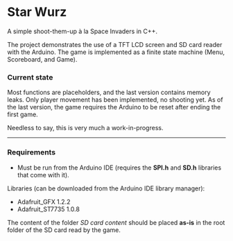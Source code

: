 # Star Wurz
A simple shoot-them-up à la Space Invaders in C++.

The project demonstrates the use of a TFT LCD screen and SD card reader with the Arduino. The game is implemented as a finite state machine (Menu, Scoreboard, and Game). 

### Current state
Most functions are placeholders, and the last version contains memory leaks. 
Only player movement has been implemented, no shooting yet.
As of the last version, the game requires the Arduino to be reset after ending the first game.

Needless to say, this is very much a work-in-progress.

---
### Requirements
- Must be run from the Arduino IDE (requires the **SPI.h** and **SD.h** libraries that come with it).

Libraries (can be downloaded from the Arduino IDE library manager):
- Adafruit_GFX 1.2.2
- Adafruit_ST7735 1.0.8

The content of the folder _SD card content_ should be placed **as-is** in the root folder of the SD card read by the game.